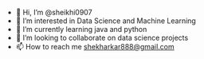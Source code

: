 - 👋 Hi, I’m @sheikhi0907
- 👀 I’m interested in Data Science and Machine Learning
- 🌱 I’m currently learning java and python 
- 💞️ I’m looking to collaborate on data science projects
- 📫 How to reach me shekharkar888@gmail.com

<!---
sheikhi0907/sheikhi0907 is a ✨ special ✨ repository because its `README.md` (this file) appears on your GitHub profile.
You can click the Preview link to take a look at your changes.
--->
